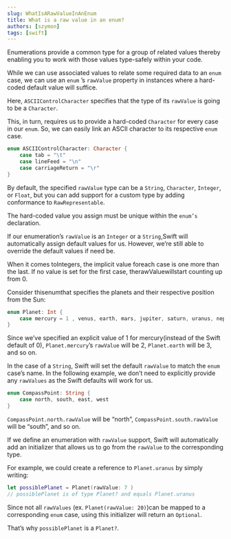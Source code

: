 ```yaml
---
slug: WhatIsARawValueInAnEnum
title: What is a raw value in an enum?
authors: [szymon]
tags: [swift]
---
```


Enumerations provide a common type for a group of related values thereby enabling you to work with those values type-safely within your code.

While we can use associated values to relate some required data to an `enum` case, we can use an `enum` ’s `rawValue` property in instances where a hard-coded default value will suffice.

Here, `ASCIIControlCharacter` specifies that the type of its `rawValue` is going to be a `Character`.

This, in turn, requires us to provide a hard-coded `Character` for every case in our `enum`. So, we can easily link an ASCII character to its respective `enum` case.

```swift
enum ASCIIControlCharacter: Character {
    case tab = "\t"
    case lineFeed = "\n"
    case carriageReturn = "\r"
}
```

By default, the specified `rawValue` type can be a `String`, `Character`, `Integer`, or
`Float`, but you can add support for a custom type by adding conformance to `RawRepresentable`.

The hard-coded value you assign must be unique within the `enum’s` declaration.

If our enumeration’s `rawValue` is an `Integer` or a `String`,Swift will automatically assign default values for us. However, we’re still able to override the default values if need be.

When it comes toIntegers, the implicit value foreach case is one more than the last. If no value is set for the first case, therawValuewillstart counting up from 0.

Consider thisenumthat specifies the planets and their respective position from the Sun:
```swift
enum Planet: Int {
    case mercury = 1 , venus, earth, mars, jupiter, saturn, uranus, neptune
}
```

Since we’ve specified an explicit value of 1 for mercury(instead of the Swift default of 0),
`Planet.mercury`’s `rawValue` will be 2, `Planet.earth` will be 3, and so on.

In the case of a `String`, Swift will set the default `rawValue` to match the `enum` case’s name. In the following example, we don’t need to explicitly provide any `rawValues` as the Swift defaults
will work for us.
```swift
enum CompassPoint: String {
    case north, south, east, west
}
```

`CompassPoint.north.rawValue` will be “north”, `CompassPoint.south.rawValue` will be “south”, and so on.

If we define an enumeration with `rawValue` support, Swift will automatically add an initializer that allows us to go from the `rawValue` to the corresponding type.

For example, we could create a reference to `Planet.uranus` by simply writing:
```swift
let possiblePlanet = Planet(rawValue: 7 )
// possiblePlanet is of type Planet? and equals Planet.uranus
```

Since not all `rawValues` (ex. `Planet(rawValue: 20)`)can be mapped to a corresponding `enum` case, using this initializer will return an `Optional`.

That’s why `possiblePlanet` is a `Planet?`.
